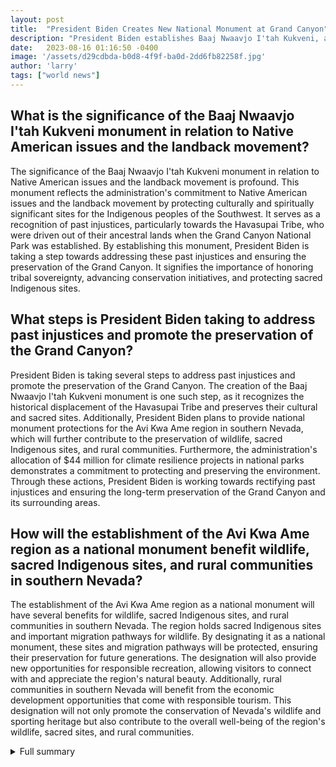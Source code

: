 ```yaml
---
layout: post
title:  "President Biden Creates New National Monument at Grand Canyon"
description: "President Biden establishes Baaj Nwaavjo I'tah Kukveni, a new national monument at the Grand Canyon, to protect culturally significant sites and advance Native American issues."
date:   2023-08-16 01:16:50 -0400
image: '/assets/d29cdbda-b0d8-4f9f-ba0d-2dd6fb82258f.jpg'
author: 'larry'
tags: ["world news"]
---
```


## What is the significance of the Baaj Nwaavjo I'tah Kukveni monument in relation to Native American issues and the landback movement?
The significance of the Baaj Nwaavjo I'tah Kukveni monument in relation to Native American issues and the landback movement is profound. This monument reflects the administration's commitment to Native American issues and the landback movement by protecting culturally and spiritually significant sites for the Indigenous peoples of the Southwest. It serves as a recognition of past injustices, particularly towards the Havasupai Tribe, who were driven out of their ancestral lands when the Grand Canyon National Park was established. By establishing this monument, President Biden is taking a step towards addressing these past injustices and ensuring the preservation of the Grand Canyon. It signifies the importance of honoring tribal sovereignty, advancing conservation initiatives, and protecting sacred Indigenous sites.

## What steps is President Biden taking to address past injustices and promote the preservation of the Grand Canyon?
President Biden is taking several steps to address past injustices and promote the preservation of the Grand Canyon. The creation of the Baaj Nwaavjo I'tah Kukveni monument is one such step, as it recognizes the historical displacement of the Havasupai Tribe and preserves their cultural and sacred sites. Additionally, President Biden plans to provide national monument protections for the Avi Kwa Ame region in southern Nevada, which will further contribute to the preservation of wildlife, sacred Indigenous sites, and rural communities. Furthermore, the administration's allocation of $44 million for climate resilience projects in national parks demonstrates a commitment to protecting and preserving the environment. Through these actions, President Biden is working towards rectifying past injustices and ensuring the long-term preservation of the Grand Canyon and its surrounding areas.

## How will the establishment of the Avi Kwa Ame region as a national monument benefit wildlife, sacred Indigenous sites, and rural communities in southern Nevada?
The establishment of the Avi Kwa Ame region as a national monument will have several benefits for wildlife, sacred Indigenous sites, and rural communities in southern Nevada. The region holds sacred Indigenous sites and important migration pathways for wildlife. By designating it as a national monument, these sites and migration pathways will be protected, ensuring their preservation for future generations. The designation will also provide new opportunities for responsible recreation, allowing visitors to connect with and appreciate the region's natural beauty. Additionally, rural communities in southern Nevada will benefit from the economic development opportunities that come with responsible tourism. This designation will not only promote the conservation of Nevada's wildlife and sporting heritage but also contribute to the overall well-being of the region's wildlife, sacred sites, and rural communities.


<details>
        <summary>Full summary</summary>
<p>President Joe Biden earlier this week created a new national monument buffering parts of Grand Canyon National Park in Arizona. The monument, called Baaj Nwaavjo I'tah Kukveni, covers 917,618 acres across three distinct sites north and south of the natural wonder.</p>
<p>The creation of Baaj Nwaavjo I'tah Kukveni reflects the administration's commitment to Native American issues and the landback movement, aiming to protect culturally and spiritually significant sites for the Indigenous peoples of the Southwest. Home to wildlife like bison, elk, mule deer, desert bighorn sheep, and rare cactus species, the protected area encompasses plateaus, canyons, Colorado River tributaries, and countless culturally and spiritually significant sites.</p>
<p>Interior Secretary Deb Haaland visited the Grand Canyon's South Rim with members of the Havasupai Tribe, witnessing the deep connection between the Havasupai people and the land. Haaland believes the monument designation is justified and honors tribal sovereignty and advances conservation initiatives.</p>
<p>The Havasupai Tribe were driven out of their homelands when the Grand Canyon National Park was established. The establishment of Baaj Nwaavjo I'tah Kukveni – Ancestral Footprints of the Grand Canyon National Monument serves as a recognition of past injustices and ensures the preservation of the Grand Canyon.</p>
<p>President Biden signed the proclamation establishing the new protections at Red Butte, a sacred site called Wii'i Gdwiisa by the Havasupai. While the monument is slightly smaller than the tribal leaders had sought, it still includes thousands of cultural and sacred sites in the Southwest. State and private lands are excluded from the monument boundaries.</p>
<p>The designation of Baaj Nwaavjo I'tah Kukveni protects sacred sites and critical waterways in the region. New mining claims will not be allowed in the monument, but some uranium mining may still be permitted. This is President Biden's second national monument preserving land important to Native Americans, following the establishment of the Emmett Till and Mamie Till-Mobley National Monument.</p>
<p>The monument has received support from the Grand Canyon Tribal Coalition and is seen as a significant step towards addressing past injustices and promoting the preservation of the Grand Canyon. President Biden has previously established two other national monuments and the administration will allocate $44 million for climate resilience projects in national parks.</p>
<p>In addition to the establishment of Baaj Nwaavjo I'tah Kukveni, President Biden also plans to provide national monument protections for the Avi Kwa Ame region in southern Nevada. These protections will benefit wildlife, sacred Indigenous sites, and rural communities, and contribute to the conservation of Nevada's wildlife and sporting heritage. The landscapes of Avi Kwa Ame hold sacred Indigenous sites and important migration pathways for wildlife, and the designation will provide new opportunities for responsible recreation and rural economic development.</p>
<p>The National Wildlife Federation applauds President Biden and Secretary Haaland for listening to the coalition of Indigenous leaders, ranchers, hunters, and conservationists, and urges the administration to work closely with local and Indigenous leaders in implementing collaborative management plans. Conserving and restoring wildlife habitat in Avi Kwa Ame will further promote the health and vitality of Nevada's desert bighorn sheep.</p>
<p>President Biden's actions in establishing Baaj Nwaavjo I'tah Kukveni and planning for the designation of the Avi Kwa Ame region demonstrate his commitment to conservation and the recognition of the interconnected struggles of all oppressed Peoples. These initiatives bring us closer to a future where Black reparations and Indigenous LANDBACK co-exist, with BIPOC collective liberation at the core. This recognizes that only when Mother Earth is well, can we be well, and that we belong to the land because we are the land.</p>
</details>